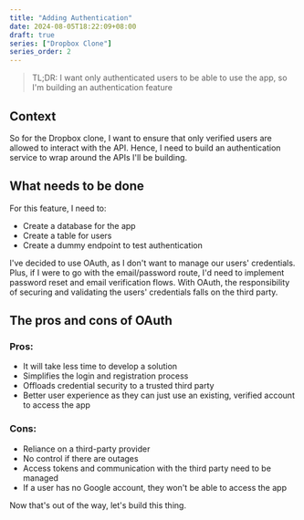 ```yaml
---
title: "Adding Authentication"
date: 2024-08-05T18:22:09+08:00
draft: true
series: ["Dropbox Clone"]
series_order: 2
---
```


> TL;DR: I want only authenticated users to be able to use the app, so I'm building an authentication feature

## Context

So for the Dropbox clone, I want to ensure that only verified users are allowed to interact with the API. Hence, I need to build an authentication service to wrap around the APIs I'll be building.

## What needs to be done

For this feature, I need to:

- Create a database for the app
- Create a table for users
- Create a dummy endpoint to test authentication

I've decided to use OAuth, as I don't want to manage our users' credentials. Plus, if I were to go with the email/password route, I'd need to implement password reset and email verification flows. With OAuth, the responsibility of securing and validating the users' credentials falls on the third party.

## The pros and cons of OAuth

### Pros:

- It will take less time to develop a solution
- Simplifies the login and registration process
- Offloads credential security to a trusted third party
- Better user experience as they can just use an existing, verified account to access the app

### Cons:

- Reliance on a third-party provider
- No control if there are outages
- Access tokens and communication with the third party need to be managed
- If a user has no Google account, they won't be able to access the app

Now that's out of the way, let's build this thing.
